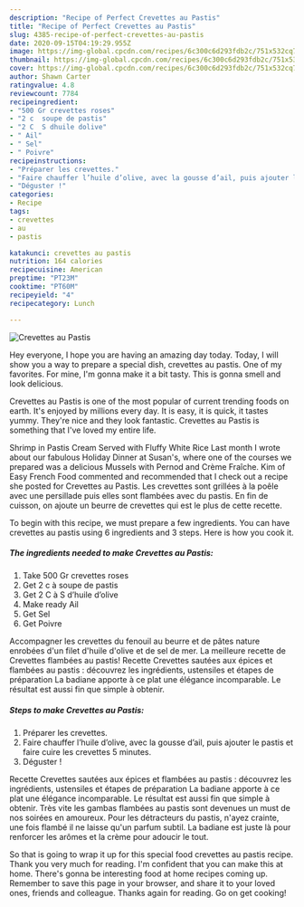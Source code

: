 ```yaml
---
description: "Recipe of Perfect Crevettes au Pastis"
title: "Recipe of Perfect Crevettes au Pastis"
slug: 4385-recipe-of-perfect-crevettes-au-pastis
date: 2020-09-15T04:19:29.955Z
image: https://img-global.cpcdn.com/recipes/6c300c6d293fdb2c/751x532cq70/crevettes-au-pastis-photo-principale-de-la-recette.jpg
thumbnail: https://img-global.cpcdn.com/recipes/6c300c6d293fdb2c/751x532cq70/crevettes-au-pastis-photo-principale-de-la-recette.jpg
cover: https://img-global.cpcdn.com/recipes/6c300c6d293fdb2c/751x532cq70/crevettes-au-pastis-photo-principale-de-la-recette.jpg
author: Shawn Carter
ratingvalue: 4.8
reviewcount: 7784
recipeingredient:
- "500 Gr crevettes roses"
- "2 c  soupe de pastis"
- "2 C  S dhuile dolive"
- " Ail"
- " Sel"
- " Poivre"
recipeinstructions:
- "Préparer les crevettes."
- "Faire chauffer l’huile d’olive, avec la gousse d’ail, puis ajouter le pastis et faire cuire les crevettes 5 minutes."
- "Déguster !"
categories:
- Recipe
tags:
- crevettes
- au
- pastis

katakunci: crevettes au pastis 
nutrition: 164 calories
recipecuisine: American
preptime: "PT23M"
cooktime: "PT60M"
recipeyield: "4"
recipecategory: Lunch

---
```



![Crevettes au Pastis](https://img-global.cpcdn.com/recipes/6c300c6d293fdb2c/751x532cq70/crevettes-au-pastis-photo-principale-de-la-recette.jpg)

Hey everyone, I hope you are having an amazing day today. Today, I will show you a way to prepare a special dish, crevettes au pastis. One of my favorites. For mine, I'm gonna make it a bit tasty. This is gonna smell and look delicious.

Crevettes au Pastis is one of the most popular of current trending foods on earth. It's enjoyed by millions every day. It is easy, it is quick, it tastes yummy. They're nice and they look fantastic. Crevettes au Pastis is something that I've loved my entire life.

Shrimp in Pastis Cream Served with Fluffy White Rice Last month I wrote about our fabulous Holiday Dinner at Susan&#39;s, where one of the courses we prepared was a delicious Mussels with Pernod and Crème Fraîche. Kim of Easy French Food commented and recommended that I check out a recipe she posted for Crevettes au Pastis. Les crevettes sont grillées à la poêle avec une persillade puis elles sont flambées avec du pastis. En fin de cuisson, on ajoute un beurre de crevettes qui est le plus de cette recette.


To begin with this recipe, we must prepare a few ingredients. You can have crevettes au pastis using 6 ingredients and 3 steps. Here is how you cook it.

<!--inarticleads1-->

##### The ingredients needed to make Crevettes au Pastis:

1. Take 500 Gr crevettes roses
1. Get 2 c à soupe de pastis
1. Get 2 C à S d’huile d’olive
1. Make ready  Ail
1. Get  Sel
1. Get  Poivre


Accompagner les crevettes du fenouil au beurre et de pâtes nature enrobées d&#39;un filet d&#39;huile d&#39;olive et de sel de mer. La meilleure recette de Crevettes flambées au pastis! Recette Crevettes sautées aux épices et flambées au pastis : découvrez les ingrédients, ustensiles et étapes de préparation La badiane apporte à ce plat une élégance incomparable. Le résultat est aussi fin que simple à obtenir. 

<!--inarticleads2-->

##### Steps to make Crevettes au Pastis:

1. Préparer les crevettes.
1. Faire chauffer l’huile d’olive, avec la gousse d’ail, puis ajouter le pastis et faire cuire les crevettes 5 minutes.
1. Déguster !


Recette Crevettes sautées aux épices et flambées au pastis : découvrez les ingrédients, ustensiles et étapes de préparation La badiane apporte à ce plat une élégance incomparable. Le résultat est aussi fin que simple à obtenir. Très vite les gambas flambées au pastis sont devenues un must de nos soirées en amoureux. Pour les détracteurs du pastis, n&#39;ayez crainte, une fois flambé il ne laisse qu&#39;un parfum subtil. La badiane est juste là pour renforcer les arômes et la crème pour adoucir le tout. 

So that is going to wrap it up for this special food crevettes au pastis recipe. Thank you very much for reading. I'm confident that you can make this at home. There's gonna be interesting food at home recipes coming up. Remember to save this page in your browser, and share it to your loved ones, friends and colleague. Thanks again for reading. Go on get cooking!
